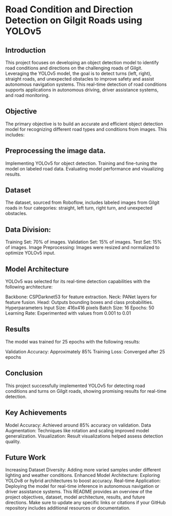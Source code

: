 # Road Condition and Direction Detection on Gilgit Roads using YOLOv5
## Introduction
This project focuses on developing an object detection model to identify road conditions and directions on the challenging roads of Gilgit. Leveraging the YOLOv5 model, the goal is to detect turns (left, right), straight roads, and unexpected obstacles to improve safety and assist autonomous navigation systems. This real-time detection of road conditions supports applications in autonomous driving, driver assistance systems, and road monitoring.

## Objective
The primary objective is to build an accurate and efficient object detection model for recognizing different road types and conditions from images. This includes:

## Preprocessing the image data.
Implementing YOLOv5 for object detection.
Training and fine-tuning the model on labeled road data.
Evaluating model performance and visualizing results.
## Dataset
The dataset, sourced from Roboflow, includes labeled images from Gilgit roads in four categories: straight, left turn, right turn, and unexpected obstacles.

## Data Division:
Training Set: 70% of images.
Validation Set: 15% of images.
Test Set: 15% of images.
Image Preprocessing: Images were resized and normalized to optimize YOLOv5 input.
## Model Architecture
YOLOv5 was selected for its real-time detection capabilities with the following architecture:

Backbone: CSPDarknet53 for feature extraction.
Neck: PANet layers for feature fusion.
Head: Outputs bounding boxes and class probabilities.
Hyperparameters
Input Size: 416x416 pixels
Batch Size: 16
Epochs: 50
Learning Rate: Experimented with values from 0.001 to 0.01
## Results
The model was trained for 25 epochs with the following results:

Validation Accuracy: Approximately 85%
Training Loss: Converged after 25 epochs
## Conclusion
This project successfully implemented YOLOv5 for detecting road conditions and turns on Gilgit roads, showing promising results for real-time detection.

## Key Achievements
Model Accuracy: Achieved around 85% accuracy on validation.
Data Augmentation: Techniques like rotation and scaling improved model generalization.
Visualization: Result visualizations helped assess detection quality.
## Future Work
Increasing Dataset Diversity: Adding more varied samples under different lighting and weather conditions.
Enhanced Model Architecture: Exploring YOLOv8 or hybrid architectures to boost accuracy.
Real-time Application: Deploying the model for real-time inference in autonomous navigation or driver assistance systems.
This README provides an overview of the project objectives, dataset, model architecture, results, and future directions. Make sure to update any specific links or citations if your GitHub repository includes additional resources or documentation.
